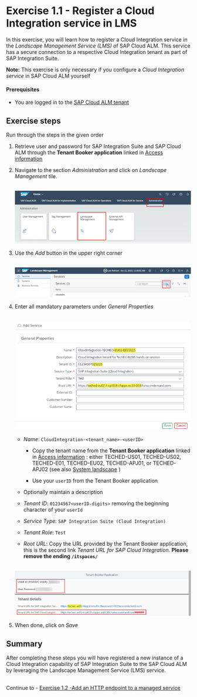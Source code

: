 # Exercise 1.1 - Register a Cloud Integration service in LMS

In this exercise, you will learn how to register a Cloud Integration service in the *Landscape Management Service (LMS)* of SAP Cloud ALM. This service has a secure connection to a respective Cloud Integration tenant as part of SAP Integration Suite. 

**Note:** This exercise is only necessary if you configure a *Cloud Integration service* in SAP Cloud ALM yourself

#### Prerequisites

- You are logged in to the [SAP Cloud ALM tenant](https://teched22-cloudalm-003.eu10.alm.cloud.sap/launchpad#Shell-home)

## Exercise steps

Run through the steps in the given order

1. Retrieve user and password for SAP Integration Suite and SAP Cloud ALM through the **Tenant Booker application** linked in [Access information](/exercises/ex0/ex02/) 

2. Navigate to the section *Administration* and click on *Landscape Management* tile. 

    <br>![](/exercises/ex1/images/CALMLandscapeAdministration.png)   

3. Use the *Add* button in the upper right corner

    <br>![](/exercises/ex1/images/LMSAdd.png)   
      
4.	Enter all mandatory parameters under *General Properties*

	<br>![](/exercises/ex1/images/LMSAddCPIservice.png)
	
    - *Name*: `CloudIntegration-<tenant_name>-<userID>`
       		
		- Copy the tenant name from  the **Tenant Booker application** linked in [Access information](/exercises/ex0/ex02/) : either TECHED-US01, TECHED-US02, TECHED-E01, TECHED-EU02, TECHED-APJ01, or TECHED-APJ02 (see also [System landscape](/exercises/ex0/) )
			
		- Use your `userID` from  the Tenant Booker application
		
	   
    - Optionally maintain a description
    - *Tenant ID*: `01234567<userID-digits>` removing the beginning character of your `userId`
    - *Service Type*: `SAP Integration Suite (Cloud Integration)`
    - *Tenant Role*: `Test`
    - *Root URL*: Copy the URL provided by the Tenant Booker application, this is the second link *Tenant URL for SAP Cloud Integration*. **Please remove the ending `/itspaces/`**

    <br>![Highlighted is the *tenant name* you will monitor](/exercises/ex1/images/BookerAppInfoEndpointGeneral.png)

 5. When done, click on *Save*
  
## Summary

After completing these steps you will have registered a new instance of a Cloud Integration capability of SAP Integration Suite to the SAP Cloud ALM by leveraging the Landscape Management Service (LMS) service.

<br>Continue to - [Exercise 1.2 -Add an HTTP endpoint to a managed service](../ex12/)
